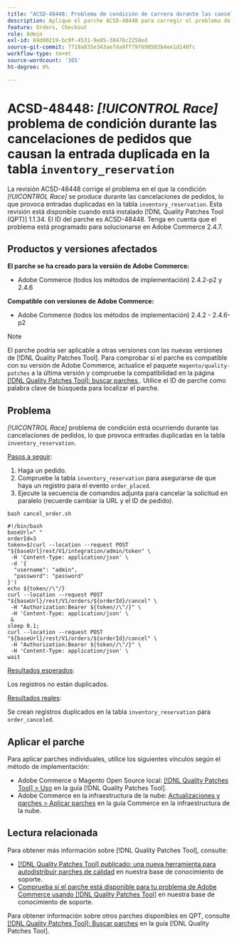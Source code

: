 ```yaml
---
title: "ACSD-48448: Problema de condición de carrera durante las cancelaciones de pedidos que causan una entrada duplicada en la tabla inventory_reservation"
description: Aplique el parche ACSD-48448 para corregir el problema de rendimiento de Adobe Commerce en el que el problema Race condition se produce durante las cancelaciones de pedidos, lo que provoca entradas duplicadas en la tabla inventory_reservation.
feature: Orders, Checkout
role: Admin
exl-id: 69d00219-bc9f-4531-9e85-38476c2258ed
source-git-commit: 7718a835e343ae7da9ff79f690503b4ee1d140fc
workflow-type: tm+mt
source-wordcount: '365'
ht-degree: 0%

---
```


# ACSD-48448: *[!UICONTROL Race]* problema de condición durante las cancelaciones de pedidos que causan la entrada duplicada en la tabla `inventory_reservation`

La revisión ACSD-48448 corrige el problema en el que la condición *[!UICONTROL Race]* se produce durante las cancelaciones de pedidos, lo que provoca entradas duplicadas en la tabla `inventory_reservation`. Esta revisión está disponible cuando está instalado [!DNL Quality Patches Tool (QPT)] 1.1.34. El ID del parche es ACSD-48448. Tenga en cuenta que el problema está programado para solucionarse en Adobe Commerce 2.4.7.

## Productos y versiones afectados

**El parche se ha creado para la versión de Adobe Commerce:**

* Adobe Commerce (todos los métodos de implementación) 2.4.2-p2 y 2.4.6

**Compatible con versiones de Adobe Commerce:**

* Adobe Commerce (todos los métodos de implementación) 2.4.2 - 2.4.6-p2

>[!NOTE]
>
>El parche podría ser aplicable a otras versiones con las nuevas versiones de [!DNL Quality Patches Tool]. Para comprobar si el parche es compatible con su versión de Adobe Commerce, actualice el paquete `magento/quality-patches` a la última versión y compruebe la compatibilidad en la página [[!DNL Quality Patches Tool]: buscar parches ](https://experienceleague.adobe.com/tools/commerce-quality-patches/index.html). Utilice el ID de parche como palabra clave de búsqueda para localizar el parche.

## Problema

*[!UICONTROL Race]* problema de condición está ocurriendo durante las cancelaciones de pedidos, lo que provoca entradas duplicadas en la tabla `inventory_reservation`.

<u>Pasos a seguir</u>:

1. Haga un pedido.
1. Compruebe la tabla `inventory_reservation` para asegurarse de que haya un registro para el evento `order_placed`.
1. Ejecute la secuencia de comandos adjunta para cancelar la solicitud en paralelo (recuerde cambiar la URL y el ID de pedido).

`bash cancel_order.sh`

```
#!/bin/bash
baseUrl=" "
orderId=3
token=$(curl --location --request POST "${baseUrl}rest/V1/integration/admin/token" \
 -H 'Content-Type: application/json' \
 -d '{
  "username": "admin",
  "password": "password"
}')
echo ${token//\"/}
curl --location --request POST "${baseUrl}/rest/V1/orders/${orderId}/cancel" \
 -H "Authorization:Bearer ${token//\"/}" \
 -H 'Content-Type: application/json' \
 &
sleep 0.1;
curl --location --request POST "${baseUrl}/rest/V1/orders/${orderId}/cancel" \
 -H "Authorization:Bearer ${token//\"/}" \
 -H 'Content-Type: application/json' \
wait
```

<u>Resultados esperados</u>:

Los registros no están duplicados.

<u>Resultados reales</u>:

Se crean registros duplicados en la tabla `inventory_reservation` para `order_canceled`.

## Aplicar el parche

Para aplicar parches individuales, utilice los siguientes vínculos según el método de implementación:

* Adobe Commerce o Magento Open Source local: [[!DNL Quality Patches Tool] > Uso](https://experienceleague.adobe.com/docs/commerce-operations/tools/quality-patches-tool/usage.html) en la guía [!DNL Quality Patches Tool].
* Adobe Commerce en la infraestructura de la nube: [Actualizaciones y parches > Aplicar parches](https://experienceleague.adobe.com/docs/commerce-cloud-service/user-guide/develop/upgrade/apply-patches.html) en la guía Commerce en la infraestructura de la nube.

## Lectura relacionada

Para obtener más información sobre [!DNL Quality Patches Tool], consulte:

* [[!DNL Quality Patches Tool] publicado: una nueva herramienta para autodistribuir parches de calidad](/help/announcements/adobe-commerce-announcements/magento-quality-patches-released-new-tool-to-self-serve-quality-patches.md) en nuestra base de conocimiento de soporte.
* [Comprueba si el parche está disponible para tu problema de Adobe Commerce usando [!DNL Quality Patches Tool]](/help/support-tools/patches-available-in-qpt-tool/check-patch-for-magento-issue-with-magento-quality-patches.md) en nuestra base de conocimiento de soporte.

Para obtener información sobre otros parches disponibles en QPT, consulte [[!DNL Quality Patches Tool]: Buscar parches](https://experienceleague.adobe.com/tools/commerce-quality-patches/index.html) en la guía [!DNL Quality Patches Tool].
